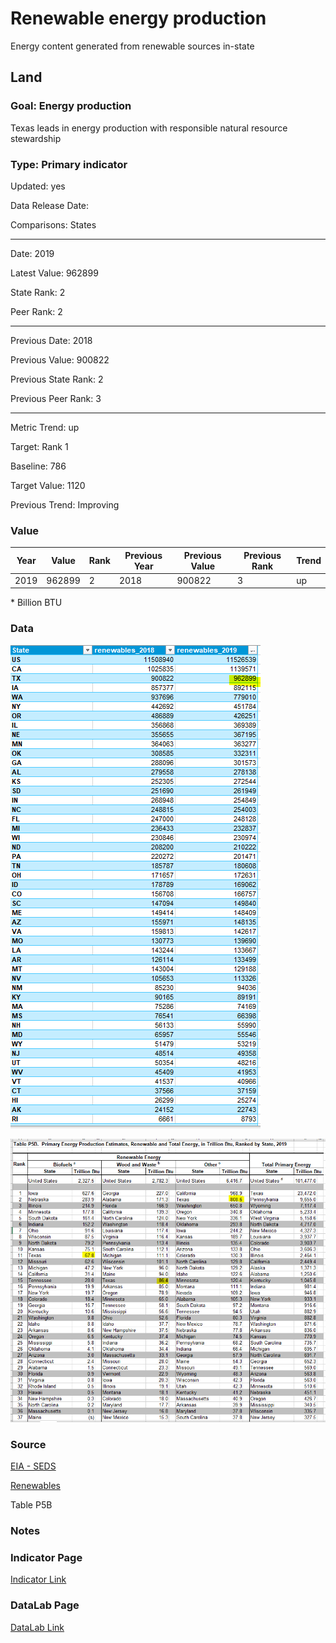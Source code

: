 # Renewable energy production

Energy content generated from renewable sources in-state

## Land

### Goal: Energy production

Texas leads in energy production with responsible natural resource stewardship

### Type: Primary indicator

Updated: yes

Data Release Date: 

Comparisons: States


----

Date: 2019

Latest Value: 962899

State Rank: 2

Peer Rank: 2


----

Previous Date:  2018

Previous Value: 900822

Previous State Rank:   2

Previous Peer Rank: 3


----
Metric Trend: up

Target: Rank 1

Baseline: 786

Target Value: 1120

Previous Trend: Improving



### Value

| Year      |  Value      | Rank        | Previous Year | Previous Value | Previous Rank | Trend | 
| ----------- | ----------- | ----------- | ----------- | ----------- | ----------- | -----------|
|   2019       | 962899     |  2         |      2018   |   900822   |      3    |    up       | 

\* Billion BTU

### Data

![renewables](./images/2019_renewables.PNG)

![ren](./images/renewables.PNG)


### Source

[EIA - SEDS](https://www.eia.gov/state/seds/seds-data-complete.php?sid=US#StatisticsIndicators)

[Renewables ](https://www.eia.gov/electricity/data/browser/#/topic/0?agg=2,0,1&fuel=06&geo=g0fvvvvvvvvvo&sec=g&linechart=ELEC.GEN.HYC-US-99.A&columnchart=ELEC.GEN.HYC-US-99.A&map=ELEC.GEN.HYC-US-99.A&freq=A&ctype=linechart&ltype=pin&rtype=s&maptype=0&rse=0&pin=)

Table P5B

### Notes


### Indicator Page

[Indicator Link](https://indicators.texas2036.org/indicator/82)

### DataLab Page

[DataLab Link](https://datalab.texas2036.org/zsqgffc/us-regional-energy-data-energy-consumption-prices-expenditures-and-production-estimates?accesskey=bhihpdf)


